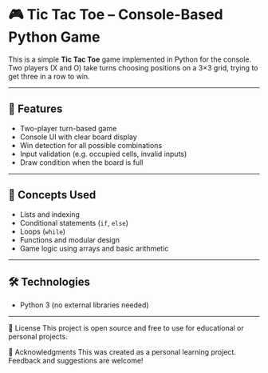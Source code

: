 # 🎮 Tic Tac Toe – Console-Based Python Game

This is a simple **Tic Tac Toe** game implemented in Python for the console. Two players (X and O) take turns choosing positions on a 3×3 grid, trying to get three in a row to win.

---

## 📌 Features

- Two-player turn-based game
- Console UI with clear board display
- Win detection for all possible combinations
- Input validation (e.g. occupied cells, invalid inputs)
- Draw condition when the board is full

---

## 🧠 Concepts Used

- Lists and indexing
- Conditional statements (`if`, `else`)
- Loops (`while`)
- Functions and modular design
- Game logic using arrays and basic arithmetic

---

## 🛠️ Technologies

- Python 3 (no external libraries needed)

---


📜 License
This project is open source and free to use for educational or personal projects.

🙌 Acknowledgments
This was created as a personal learning project. Feedback and suggestions are welcome!
